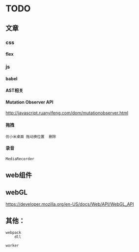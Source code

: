 # TODO


## 文章

### css 

#### flex 


### js

#### babel
#### AST相关
#### Mutation Observer API
http://javascript.ruanyifeng.com/dom/mutationobserver.html

#### 拖拽
	仿小米桌面 拖动换位置  删除

#### 录音
	MediaRecorder
	

## web组件

## webGL
https://developer.mozilla.org/en-US/docs/Web/API/WebGL_API


## 其他：
	webpack
		dll

	worker

